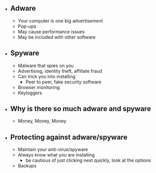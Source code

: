 - ## Adware
	- Your computer is one big advertisement
	- Pop-ups
	- May cause performance issues
	- May be included with other software 
- ## Spyware
	- Malware that spies on you
	- Advertising, identity theft, affiliate fraud
	- Can trick you into installing
		- Peer to peer, fake security software
	- Browser monitoring
	- Keyloggers
- ## Why is there so much adware and spyware
	- Money, Money, Money
- ## Protecting against adware/spyware
	- Maintain your anti-virus/spyware
	- Always know what you are installing
		- be cautious of just clicking next quickly, look at the options
	- Backups